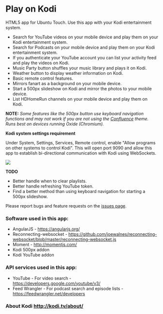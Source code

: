# Play on Kodi
HTML5 app for Ubuntu Touch. Use this app with your Kodi entertainment system.

* Search for YouTube videos on your mobile device and play them on your Kodi entertainment system.
* Search for Podcasts on your mobile device and play them on your Kodi entertainment system.
* If you authenticate your YouTube account you can list your activity feed and play the videos on Kodi.
* Music Party button shuffles your music library and plays it on Kodi.
* Weather button to display weather information on Kodi.
* Basic remote control features.
* Mirrors fanart as a background on your mobile device.
* Start a 500px slideshow on Kodi and mirror the photos to your mobile device.
* List HDHomeRun channels on your mobile device and play them on Kodi.

**NOTE:** *Some features like the 500px button use keyboard navigation functions and may not work if you are not using the [Confluence](http://kodi.wiki/view/Confluence) theme. Runs best on devices running Oxide (Chromium).*

**Kodi system settings requirement**

Under System, Settings, Services, Remote control, enable "Allow programs on other systems to control Kodi". This will open port 9090 and allow this app to establish bi-directional communication with Kodi using WebSockets. 

![](http://i.imgur.com/IbGT0Fn.png)

**TODO**
* Better handle when to clear playlists.
* Better handle refreshing YouTube token.
* Find a better method than using keyboard navigation for starting a 500px slideshow.

Please report bugs and feature requests on the [issues page](https://github.com/pla1/PlayOnKodi/issues).

### Software used in this app:
* AngularJS - https://angularjs.org/
* Reconnecting-websocket - https://github.com/joewalnes/reconnecting-websocket/blob/master/reconnecting-websocket.js
* Moment - http://momentjs.com/
* Kodi 500px addon
* Kodi YouTube addon

### API services used in this app: 
* YouTube - For video search - https://developers.google.com/youtube/v3/
* Feed Wrangler - For podcast search and episode lists - https://feedwrangler.net/developers

### About Kodi http://kodi.tv/about/
